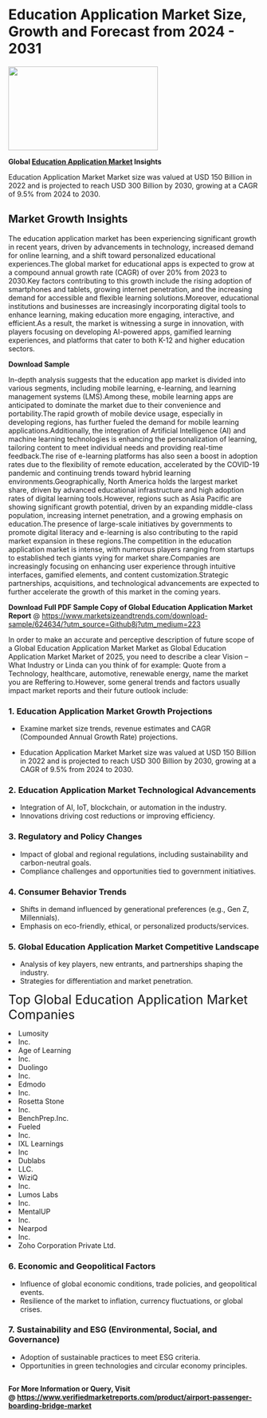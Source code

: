<H1>Education Application Market Size, Growth and Forecast from 2024 - 2031</H1><img class="aligncenter size-medium wp-image-584254" src="https://thirdeyenews.in/wp-content/uploads/2024/09/Global-Market-Research-300x168.jpeg" alt="" width="300" height="168" /><p><strong>Global&nbsp;<a href="https://www.marketsizeandtrends.com/download-sample/624634/?utm_source=Github8j?utm_medium=223">Education Application Market</a> Insights</strong></p><p>Education Application Market Market size was valued at USD 150 Billion in 2022 and is projected to reach USD 300 Billion by 2030, growing at a CAGR of 9.5% from 2024 to 2030.</p><p><h2>Market Growth Insights</h2> <p>The education application market has been experiencing significant growth in recent years, driven by advancements in technology, increased demand for online learning, and a shift toward personalized educational experiences.The global market for educational apps is expected to grow at a compound annual growth rate (CAGR) of over 20% from 2023 to 2030.Key factors contributing to this growth include the rising adoption of smartphones and tablets, growing internet penetration, and the increasing demand for accessible and flexible learning solutions.Moreover, educational institutions and businesses are increasingly incorporating digital tools to enhance learning, making education more engaging, interactive, and efficient.As a result, the market is witnessing a surge in innovation, with players focusing on developing AI-powered apps, gamified learning experiences, and platforms that cater to both K-12 and higher education sectors.</p> <p><strong>Download Sample</strong></p> <p>In-depth analysis suggests that the education app market is divided into various segments, including mobile learning, e-learning, and learning management systems (LMS).Among these, mobile learning apps are anticipated to dominate the market due to their convenience and portability.The rapid growth of mobile device usage, especially in developing regions, has further fueled the demand for mobile learning applications.Additionally, the integration of Artificial Intelligence (AI) and machine learning technologies is enhancing the personalization of learning, tailoring content to meet individual needs and providing real-time feedback.The rise of e-learning platforms has also seen a boost in adoption rates due to the flexibility of remote education, accelerated by the COVID-19 pandemic and continuing trends toward hybrid learning environments.Geographically, North America holds the largest market share, driven by advanced educational infrastructure and high adoption rates of digital learning tools.However, regions such as Asia Pacific are showing significant growth potential, driven by an expanding middle-class population, increasing internet penetration, and a growing emphasis on education.The presence of large-scale initiatives by governments to promote digital literacy and e-learning is also contributing to the rapid market expansion in these regions.The competition in the education application market is intense, with numerous players ranging from startups to established tech giants vying for market share.Companies are increasingly focusing on enhancing user experience through intuitive interfaces, gamified elements, and content customization.Strategic partnerships, acquisitions, and technological advancements are expected to further accelerate the growth of this market in the coming years.<p><span class=""><strong>Download Full PDF Sample Copy of Global Education Application Market Report</strong> @ <a href="https://www.marketsizeandtrends.com/download-sample/624634/?utm_source=Github8j?utm_medium=223" target="_blank">https://www.marketsizeandtrends.com/download-sample/624634/?utm_source=Github8j?utm_medium=223</a></span></p><p>In order to make an accurate and perceptive description of future scope of a Global&nbsp;Education Application Market Market as Global&nbsp;Education Application Market Market of 2025, you need to describe a clear Vision &ndash; What Industry or Linda can you think of for example: Quote from a Technology, healthcare, automotive, renewable energy, name the market you are Reffering to.However, some general trends and factors usually impact market reports and their future outlook include:</p><h3>1.&nbsp;<strong>Education Application Market Growth Projections</strong></h3><ul><li>Examine market size trends, revenue estimates and CAGR (Compounded Annual Growth Rate) projections.</li><li><p>Education Application Market Market size was valued at USD 150 Billion in 2022 and is projected to reach USD 300 Billion by 2030, growing at a CAGR of 9.5% from 2024 to 2030.</p></li></ul><h3>2.&nbsp;<strong>Education Application Market Technological Advancements</strong></h3><ul><li>Integration of AI, IoT, blockchain, or automation in the industry.</li><li>Innovations driving cost reductions or improving efficiency.</li></ul><h3>3.&nbsp;<strong>Regulatory and Policy Changes</strong></h3><ul><li>Impact of global and regional regulations, including sustainability and carbon-neutral goals.</li><li>Compliance challenges and opportunities tied to government initiatives.</li></ul><h3>4.&nbsp;<strong>Consumer Behavior Trends</strong></h3><ul><li>Shifts in demand influenced by generational preferences (e.g., Gen Z, Millennials).</li><li>Emphasis on eco-friendly, ethical, or personalized products/services.</li></ul><h3>5.&nbsp;<strong>Global Education Application Market Competitive Landscape</strong></h3><ul><li>Analysis of key players, new entrants, and partnerships shaping the industry.</li><li>Strategies for differentiation and market penetration.</li></ul><p data-pm-slice="1 1 []"><span style="color: inherit; font-family: inherit; font-size: 25px;">Top Global Education Application Market Companies</span></p><div class="" data-test-id=""><p><li>Lumosity</li><li> Inc.</li><li> Age of Learning</li><li> Inc.</li><li> Duolingo</li><li> Inc.</li><li> Edmodo</li><li> Inc.</li><li> Rosetta Stone</li><li> Inc.</li><li> BenchPrep.Inc.</li><li> Fueled</li><li> Inc.</li><li> IXL Learnings</li><li> Inc</li><li> Dublabs</li><li> LLC.</li><li> WiziQ</li><li> Inc.</li><li> Lumos Labs</li><li> Inc.</li><li> MentalUP</li><li> Inc.</li><li> Nearpod</li><li> Inc.</li><li> Zoho Corporation Private Ltd.</li></p></div><h3>6.&nbsp;<strong>Economic and Geopolitical Factors</strong></h3><ul><li>Influence of global economic conditions, trade policies, and geopolitical events.</li><li>Resilience of the market to inflation, currency fluctuations, or global crises.</li></ul><h3>7.&nbsp;<strong>Sustainability and ESG (Environmental, Social, and Governance)</strong></h3><ul><li>Adoption of sustainable practices to meet ESG criteria.</li><li>Opportunities in green technologies and circular economy principles.</li></ul><h2><strong style="font-size: 14px;">For More Information or Query, Visit @&nbsp;</strong><a style="background-color: #ffffff; font-size: 14px;" href="https://www.marketsizeandtrends.com/report/education-application-market/" target="_blank">https://www.verifiedmarketreports.com/product/airport-passenger-boarding-bridge-market</a></h2>